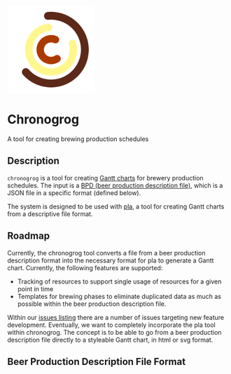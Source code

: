 <img src="assets/logo.svg" width="200" />

# Chronogrog
A tool for creating brewing production schedules

## Description
`chronogrog` is a tool for creating [Gantt charts](https://en.wikipedia.org/wiki/Gantt_chart) for brewery production schedules. The input is a [BPD (beer production description file)](#beer-production-description-file-format), which is a JSON file in a specific format (defined below).

The system is designed to be used with [pla](https://github.com/jwir3/pla), a tool for creating Gantt charts from a descriptive file format.

## Roadmap
Currently, the chronogrog tool converts a file from a beer production description format into the necessary format for pla to generate a Gantt chart. Currently, the following features are supported:

  - Tracking of resources to support single usage of resources for a given point in time
  - Templates for brewing phases to eliminate duplicated data as much as possible within the beer production description file.

Within our [issues listing](https://github.com/foamfactory/chronogrog/issues) there are a number of issues targeting new feature development. Eventually, we want to completely incorporate the pla tool within chronogrog. The concept is to be able to go from a beer production description file directly to a styleable Gantt chart, in html or svg format.

## Beer Production Description File Format
